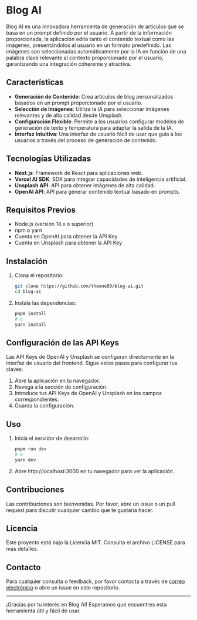 # Blog AI

Blog AI es una innovadora herramienta de generación de artículos que se basa en un prompt definido por el usuario. A partir de la información proporcionada, la aplicación edita tanto el contenido textual como las imágenes, presentándolos al usuario en un formato predefinido. Las imágenes son seleccionadas automáticamente por la IA en función de una palabra clave relevante al contexto proporcionado por el usuario, garantizando una integración coherente y atractiva.

## Características

- **Generación de Contenido**: Crea artículos de blog personalizados basados en un prompt proporcionado por el usuario.
- **Selección de Imágenes**: Utiliza la IA para seleccionar imágenes relevantes y de alta calidad desde Unsplash.
- **Configuración Flexible**: Permite a los usuarios configurar modelos de generación de texto y temperatura para adaptar la salida de la IA.
- **Interfaz Intuitiva**: Una interfaz de usuario fácil de usar que guía a los usuarios a través del proceso de generación de contenido.

## Tecnologías Utilizadas

- **Next.js**: Framework de React para aplicaciones web.
- **Vercel AI SDK**: SDK para integrar capacidades de inteligencia artificial.
- **Unsplash API**: API para obtener imágenes de alta calidad.
- **OpenAI API**: API para generar contenido textual basado en prompts.

## Requisitos Previos

- Node.js (versión 14.x o superior)
- npm o yarn
- Cuenta en OpenAI para obtener la API Key
- Cuenta en Unsplash para obtener la API Key

## Instalación

1. Clona el repositorio:

   ```bash
   git clone https://github.com/theone89/blog-ai.git
   cd blog-ai
   ```

2. Instala las dependencias:
   ```bash
   pnpm install
   # o
   yarn install
   ```

## Configuración de las API Keys

Las API Keys de OpenAI y Unsplash se configuran directamente en la interfaz de usuario del frontend. Sigue estos pasos para configurar tus claves:

1. Abre la aplicación en tu navegador.
2. Navega a la sección de configuración.
3. Introduce tus API Keys de OpenAI y Unsplash en los campos correspondientes.
4. Guarda la configuración.

## Uso

1. Inicia el servidor de desarrollo:

   ```bash
   pnpm run dev
   # o
   yarn dev
   ```

2. Abre http://localhost:3000 en tu navegador para ver la aplicación.

## Contribuciones

Las contribuciones son bienvenidas. Por favor, abre un issue o un pull request para discutir cualquier cambio que te gustaría hacer.

## Licencia

Este proyecto está bajo la Licencia MIT. Consulta el archivo LICENSE para más detalles.

## Contacto

Para cualquier consulta o feedback, por favor contacta a través de [correo electrónico](mailto:contacto@blogai.com) o abre un issue en este repositorio.

---

¡Gracias por tu interés en Blog AI! Esperamos que encuentres esta herramienta útil y fácil de usar.
